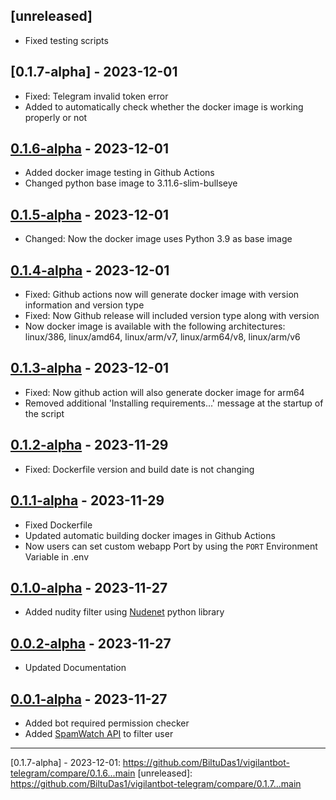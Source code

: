 ## [unreleased]
- Fixed testing scripts

## [0.1.7-alpha] - 2023-12-01
- Fixed: Telegram invalid token error
- Added to automatically check whether the docker image is working properly or not

## [0.1.6-alpha] - 2023-12-01
- Added docker image testing in Github Actions
- Changed python base image to 3.11.6-slim-bullseye

## [0.1.5-alpha] - 2023-12-01
- Changed: Now the docker image uses Python 3.9 as base image

## [0.1.4-alpha] - 2023-12-01
- Fixed: Github actions now will generate docker image with version information and version type
- Fixed: Now Github release will included version type along with version
- Now docker image is available with the following architectures: linux/386, linux/amd64, linux/arm/v7, linux/arm64/v8, linux/arm/v6

## [0.1.3-alpha] - 2023-12-01
- Fixed: Now github action will also generate docker image for arm64
- Removed additional 'Installing requirements...' message at the startup of the script

## [0.1.2-alpha] - 2023-11-29
- Fixed: Dockerfile version and build date is not changing

## [0.1.1-alpha] - 2023-11-29
- Fixed Dockerfile
- Updated automatic building docker images in Github Actions
- Now users can set custom webapp Port by using the `PORT` Environment Variable in .env

## [0.1.0-alpha] - 2023-11-27
- Added nudity filter using [Nudenet](https://pypi.org/project/nudenet/) python library

## [0.0.2-alpha] - 2023-11-27
- Updated Documentation

## [0.0.1-alpha] - 2023-11-27
- Added bot required permission checker
- Added [SpamWatch API](https://github.com/SpamWatch) to filter user

---
[0.0.1-alpha]: https://github.com/BiltuDas1/vigilantbot-telegram/tree/0.0.1
[0.0.2-alpha]: https://github.com/BiltuDas1/vigilantbot-telegram/compare/0.0.1...0.0.2
[0.1.0-alpha]: https://github.com/BiltuDas1/vigilantbot-telegram/compare/0.0.2...0.1.0
[0.1.1-alpha]: https://github.com/BiltuDas1/vigilantbot-telegram/compare/0.1.0...0.1.1
[0.1.2-alpha]: https://github.com/BiltuDas1/vigilantbot-telegram/compare/0.1.1...0.1.2
[0.1.3-alpha]: https://github.com/BiltuDas1/vigilantbot-telegram/compare/0.1.2...0.1.3
[0.1.4-alpha]: https://github.com/BiltuDas1/vigilantbot-telegram/compare/0.1.3...0.1.4
[0.1.5-alpha]: https://github.com/BiltuDas1/vigilantbot-telegram/compare/0.1.4...0.1.5
[0.1.6-alpha]: https://github.com/BiltuDas1/vigilantbot-telegram/compare/0.1.5...0.1.6
[0.1.7-alpha] - 2023-12-01: https://github.com/BiltuDas1/vigilantbot-telegram/compare/0.1.6...main
[unreleased]: https://github.com/BiltuDas1/vigilantbot-telegram/compare/0.1.7...main
